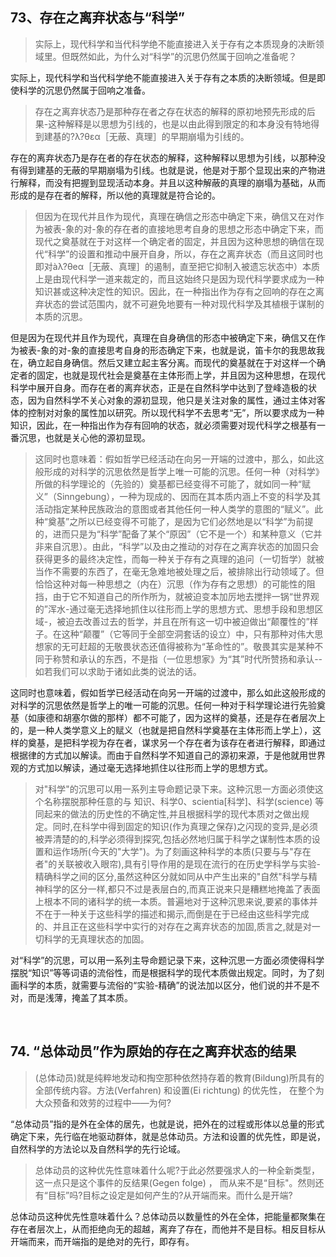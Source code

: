 <h2>73、存在之离弃状态与“科学”</h2><blockquote data-pid="y0MiqBbd">实际上，现代科学和当代科学绝不能直接进入关于存有之本质现身的决断领域里。但既然如此，为什么对“科学”的沉思仍然属于回响之准备呢？</blockquote><p data-pid="hNjPcQYc">实际上，现代科学和当代科学绝不能直接进入关于存有之本质的决断领域。但是即使科学的沉思仍然属于回响之准备。</p><blockquote data-pid="dNK_LPKI">存在之离弃状态乃是那种存在者之存在状态的解释的原初地预先形成的后果-这种解释是以思想为引线的，也是以由此得到限定的和本身没有特地得到建基的?λ?θεα［无蔽、真理］的早期崩塌为引线的。</blockquote><p data-pid="shZoU-oK">存在的离弃状态乃是存在者的存在状态的解释，这种解释以思想为引线，以那种没有得到建基的无蔽的早期崩塌为引线。也就是说，他是对于那个显现出来的产物进行解释，而没有把握到显现活动本身。并且以这种解蔽的真理的崩塌为基础，从而形成的是存在者的解释，所以他的真理就是符合论的。</p><blockquote data-pid="wjeHDdDg">但因为在现代并且作为现代，真理在确信之形态中确定下来，确信又在对作为被表-象的对-象的存在者的直接地思考自身的思想之形态中确定下来，而现代之奠基就在于对这样一个确定者的固定，并且因为这种思想的确信在现代“科学”的设置和推动中展开自身，所以，存在之离弃状态（而且这同时也即对àλ?θeα［无蔽、真理］的遏制，直至把它抑制入被遗忘状态中）本质上是由现代科学一道来裁定的，而且这始终只是因为现代科学要求成为一种知识甚或这种决定性的知识。因此，在一种指出作为存有之回响的存在之离弃状态的尝试范围内，就不可避免地要有一种对现代科学及其植根于谋制的本质的沉思。</blockquote><p data-pid="XRpHPcq8">但是因为在现代并且作为现代，真理在自身确信的形态中被确定下来，确信又在作为被表-象的对-象的直接思考自身的形态确定下来，也就是说，笛卡尔的我思故我在，确立起自身确信。然后又建立起主客分离。而现代的奠基就在于对这样一个确定者的固定，也就是现代社会是奠基在主体形而上学，并且因为这种思想，在现代科学中展开自身。而存在者的离弃状态，正是在自然科学中达到了登峰造极的状态，因为自然科学不关心对象的源初显现，他只是关注对象的属性，通过主体对客体的控制对对象的属性加以研究。所以现代科学不去思考“无”，所以要求成为一种知识，因此，在一种指出作为存有回响的状态，就必须需要对现代科学之根基有一番沉思，也就是关心他的源初显现。</p><blockquote data-pid="Qxppvpjq">这同时也意味着：假如哲学已经活动在向另一开端的过渡中，那么，如此这般形成的对科学的沉思依然是哲学上唯一可能的沉思。任何一种（对科学》所做的科学理论的（先验的）奠基都已经变得不可能了，就如同一种“赋义”（Sinngebung），一种为现成的、因而在其本质内涵上不变的科学及其活动指定某种民族政治的意图或者其他任何一种人类学的意图的“赋义”。此种“奠基”之所以已经变得不可能了，是因为它们必然地是以“科学”为前提的，进而只是为“科学”配备了某个“原因”（它不是一个）和某种意义（它并非来自沉思）。由此，“科学”以及由之推动的对存在之离弃状态的加固只会获得更多的最终决定性，而每一种关于存有之真理的追问（一切哲学）就被当作不需要的东西了，在毫无急难地被处理之后，被排除出行动领域了。但恰恰这种对每一种思想之（内在）沉思（作为存有之思想）的可能性的阻挡，由于它不知道自己的所作所为，就被迫变本加厉地去搅拌一锅“世界观的”浑水-通过毫无选择地抓住以往形而上学的思想方式、思想手段和思想区域-，被迫去改善过去的哲学，并且在所有这一切中被迫做出“颠覆性的”样子。在这种“颠覆”（它等同于全部空洞套话的设立）中，只有那种对伟大思想家的无可赶超的无敬畏状态还值得被称为“革命性的”。敬畏其实是某种不同于称赞和承认的东西，不是指（一位思想家》为“其”时代所赞扬和承认--如若我们可以求助于诸如此类的说法的话。</blockquote><p data-pid="B0CSVv0t">这同时也意味着，假如哲学已经活动在向另一开端的过渡中，那么如此这般形成的对科学的沉思依然是哲学上的唯一可能的沉思。任何一种对于科学理论进行先验奠基（如康德和胡塞尔做的那样）都不可能了，因为这样的奠基，还是存在者层次上的，是一种人类学意义上的赋义（也就是把自然科学奠基在主体形而上学上），这样的奠基，是把科学视为存在者，谋求另一个存在者为该存在者进行解释，即通过根据律的方式加以解读。而由于自然科学不知道自己的源初来源，于是他就用世界观的方式加以解读，通过毫无选择地抓住以往形而上学的思想方式。</p><blockquote data-pid="QRnf-NAO">对"科学"的沉思可以用一系列主导命题记录下来。这种沉思一方面必须使这个名称摆脱那种任意的与   知识、科学0、scientia[科学]、科学(science) 等同起来的做法的历史性的不确定性,并且根据科学的现代本质对之做出规定。同时,在科学中得到固定的知识(作为真理之保存)之闪现的变异,是必须被弄清楚的的,科学必须得到探究,包括必然地归属于科学之谋制性本质的设置和运作场所(今天的"大学")。为了刻画这种科学的本质(只要与与"存在者"的关联被收入眼帘),具有引导作用的是现在流行的在历史学科学与实验-精确科学之间的区分,虽然这种区分就如同从中产生出来的"自然"科学与精神科学的区分一样,都只不过是表层白的,而真正说来只是糟糕地掩盖了表面上根本不同的诸科学的统一本质。普遍地对于这种沉思来说,要紧的事体并不在于一种关于这些科学的描述和揭示,而倒是在于已经由这些科学完成的、并且正在这些科学中实行的对存在之离弃状态的加固,质言之,就是对一切科学的无真理状态的加固。</blockquote><p data-pid="beW5dv2K">对“科学”的沉思，可以用一系列主导命题记录下来，这种沉思一方面必须使得科学摆脱“知识”等等词语的流俗性，而是根据科学的现代本质做出规定。同时，为了刻画科学的本质，就需要与流俗的“实验-精确”的说法加以区分，他们说的并不是不对，而是浅薄，掩盖了其本质。</p><p><br></p><h2>74. “总体动员”作为原始的存在之离弃状态的结果</h2><blockquote data-pid="xD1W_Z-j">(总体动员)就是纯粹地发动和掏空那种依然持存着的教育(Bildung)所具有的全部传统内容。方法(Verfahren) 和设置(Ei richtung) 的优先性， 在整个为大众预备和效劳的过程中——为何?</blockquote><p data-pid="hGKxUA8u">“总体动员”指的是外在全体的居先，也就是说，把外在的过程或形体以总量的形式确定下来，先行临在地驱动群体，就是总体动员。方法和设置的优先性，即是说，自然科学的方法论以及自然科学的先行论域。</p><blockquote data-pid="7JGPECqF">总体动员的这种优先性意味着什么呢?于此必然要强求人的一种全新类型， 这一点只是这个事件的反结果(Gegen folge) ， 而从来不是“目标"。然则还有“目标”吗?目标之设定是如何产生的?从开端而来。而什么是开端?</blockquote><p data-pid="YBxnUZHc">总体动员这种优先性意味着什么？总体动员以数量性的外在全体，把能量都聚集在存在者层次上，从而拒绝向无的超越，离弃了存在，而他并不是目标。相反目标从开端而来，而开端指的是绝对的先行，即存有。</p><p></p>
